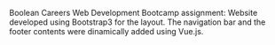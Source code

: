 Boolean Careers Web Development Bootcamp assignment:
Website developed using Bootstrap3 for the layout. The navigation bar and the footer contents were dinamically added using Vue.js.